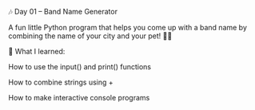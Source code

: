 🎶 Day 01 – Band Name Generator

A fun little Python program that helps you come up with a band name by combining the name of your city and your pet! 🐶🎤

🧠 What I learned:

How to use the input() and print() functions

How to combine strings using +

How to make interactive console programs
